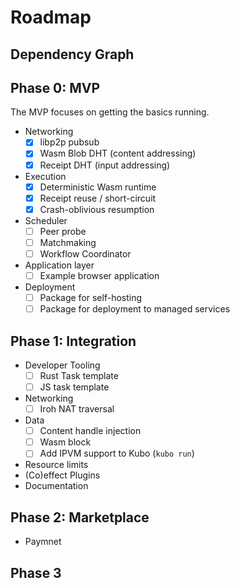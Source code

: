 # Roadmap

## Dependency Graph


## Phase 0: MVP

The MVP focuses on getting the basics running.

- Networking
  - [x] libp2p pubsub
  - [x] Wasm Blob DHT (content addressing)
  - [x] Receipt DHT (input addressing)
- Execution
  - [x] Deterministic Wasm runtime
  - [x] Receipt reuse / short-circuit
  - [x] Crash-oblivious resumption
- Scheduler
  - [ ] Peer probe
  - [ ] Matchmaking
  - [ ] Workflow Coordinator
- Application layer
  - [ ] Example browser application
- Deployment
  - [ ] Package for self-hosting
  - [ ] Package for deployment to managed services

## Phase 1: Integration

- Developer Tooling
  - [ ] Rust Task template
  - [ ] JS task template
- Networking
  - [ ] Iroh NAT traversal
- Data
  - [ ] Content handle injection
  - [ ] Wasm block
  - [ ] Add IPVM support to Kubo (`kubo run`)
- Resource limits
- (Co)effect Plugins
- Documentation

## Phase 2: Marketplace

- Paymnet

## Phase 3 

